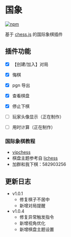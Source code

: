 # 国象

[![npm](https://img.shields.io/npm/v/koishi-plugin-ichess?style=flat-square)](https://www.npmjs.com/package/koishi-plugin-ichess)

基于 [chess.js](https://github.com/jhlywa/chess.js) 的国际象棋插件

## 插件功能

- [x] 【创建/加入】对局
- [x] 悔棋
- [x] pgn 导出
- [x] 查看棋盘
- [x] 停止下棋

- [ ] 玩家头像显示（正在制作）
- [ ] 用时计算（正在制作）

### 国际象棋教程

- [vipchess](https://www.bilibili.com/video/BV1S7411M7vy)
- 棋盘主题参考自 [lichess](https://lichess.org/)
- 加群和我下棋：582903256

## 更新日志

- v1.0.1
  - 修复棋子不居中
  - 新增对局提醒
- v1.0.4
  - 修复异常触发指令
  - 新增视角优化
  - 新增棋盘主题设置
